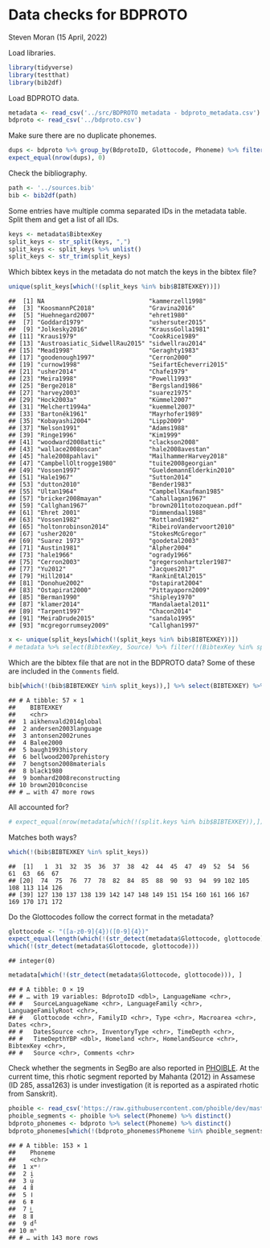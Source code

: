 Data checks for BDPROTO
================
Steven Moran
(15 April, 2022)

Load libraries.

``` r
library(tidyverse)
library(testthat)
library(bib2df)
```

Load BDPROTO data.

``` r
metadata <- read_csv('../src/BDPROTO metadata - bdproto_metadata.csv')
bdproto <- read_csv('../bdproto.csv')
```

Make sure there are no duplicate phonemes.

``` r
dups <- bdproto %>% group_by(BdprotoID, Glottocode, Phoneme) %>% filter(n()>1) %>% select(BdprotoID, Glottocode, Phoneme)
expect_equal(nrow(dups), 0)
```

Check the bibliography.

``` r
path <- '../sources.bib'
bib <- bib2df(path)
```

Some entries have multiple comma separated IDs in the metadata table.
Split them and get a list of all IDs.

``` r
keys <- metadata$BibtexKey
split_keys <- str_split(keys, ",")
split_keys <- split_keys %>% unlist()
split_keys <- str_trim(split_keys)
```

Which bibtex keys in the metadata do not match the keys in the bibtex
file?

``` r
unique(split_keys[which(!(split_keys %in% bib$BIBTEXKEY))])
```

    ##  [1] NA                             "kammerzell1998"              
    ##  [3] "KoosmannPC2018"               "Gravina2016"                 
    ##  [5] "Huehnegard2007"               "ehret1980"                   
    ##  [7] "Goddard1979"                  "ushersuter2015"              
    ##  [9] "Jolkesky2016"                 "KraussGolla1981"             
    ## [11] "Kraus1979"                    "CookRice1989"                
    ## [13] "Austroasiatic_SidwellRau2015" "sidwellrau2014"              
    ## [15] "Mead1998"                     "Geraghty1983"                
    ## [17] "goodenough1997"               "Cerron2000"                  
    ## [19] "curnow1998"                   "SeifartEcheverri2015"        
    ## [21] "usher2014"                    "Chafe1979"                   
    ## [23] "Meira1998"                    "Powell1993"                  
    ## [25] "Berge2018"                    "Bergsland1986"               
    ## [27] "harvey2003"                   "suarez1975"                  
    ## [29] "Hock2003a"                    "Kümmel2007"                  
    ## [31] "Melchert1994a"                "kuemmel2007"                 
    ## [33] "Bartoněk1961"                 "Mayrhofer1989"               
    ## [35] "Kobayashi2004"                "Lipp2009"                    
    ## [37] "Nelson1991"                   "Adams1988"                   
    ## [39] "Ringe1996"                    "Kim1999"                     
    ## [41] "woodward2008attic"            "clackson2008"                
    ## [43] "wallace2008oscan"             "hale2008avestan"             
    ## [45] "hale2008pahlavi"              "MailhammerHarvey2018"        
    ## [47] "CampbellOltrogge1980"         "tuite2008georgian"           
    ## [49] "Vossen1997"                   "GueldemannElderkin2010"      
    ## [51] "Hale1967"                     "Sutton2014"                  
    ## [53] "dutton2010"                   "Bender1983"                  
    ## [55] "Ultan1964"                    "CampbellKaufman1985"         
    ## [57] "bricker2008mayan"             "Cahallagan1967"              
    ## [59] "Callghan1967"                 "brown2011totozoquean.pdf"    
    ## [61] "Ehret 2001"                   "Dimmendaal1988"              
    ## [63] "Vossen1982"                   "Rottland1982"                
    ## [65] "holtonrobinson2014"           "RibeiroVandervoort2010"      
    ## [67] "usher2020"                    "StokesMcGregor"              
    ## [69] "Suarez 1973"                  "goodetal2003"                
    ## [71] "Austin1981"                   "Alpher2004"                  
    ## [73] "hale1966"                     "ogrady1966"                  
    ## [75] "Cerron2003"                   "gregersonhartzler1987"       
    ## [77] "Yu2012"                       "Jacques2017"                 
    ## [79] "Hill2014"                     "RankinEtAl2015"              
    ## [81] "Donohue2002"                  "Ostapirat2004"               
    ## [83] "Ostapirat2000"                "Pittayaporn2009"             
    ## [85] "Berman1990"                   "Shipley1970"                 
    ## [87] "klamer2014"                   "Mandalaetal2011"             
    ## [89] "Tarpent1997"                  "Chacon2014"                  
    ## [91] "MeiraDrude2015"               "sandalo1995"                 
    ## [93] "mcgregorrumsey2009"           "Callghan1997"

``` r
x <- unique(split_keys[which(!(split_keys %in% bib$BIBTEXKEY))])
# metadata %>% select(BibtexKey, Source) %>% filter(!(BibtexKey %in% split_keys))
```

Which are the bibtex file that are not in the BDPROTO data? Some of
these are included in the `Comments` field.

``` r
bib[which(!(bib$BIBTEXKEY %in% split_keys)),] %>% select(BIBTEXKEY) %>% arrange(BIBTEXKEY)
```

    ## # A tibble: 57 × 1
    ##    BIBTEXKEY                
    ##    <chr>                    
    ##  1 aikhenvald2014global     
    ##  2 andersen2003language     
    ##  3 antonsen2002runes        
    ##  4 Balee2000                
    ##  5 baugh1993history         
    ##  6 bellwood2007prehistory   
    ##  7 bengtson2008materials    
    ##  8 black1980                
    ##  9 bomhard2008reconstructing
    ## 10 brown2010concise         
    ## # … with 47 more rows

All accounted for?

``` r
# expect_equal(nrow(metadata[which(!(split.keys %in% bib$BIBTEXKEY)),]), 0)
```

Matches both ways?

``` r
which(!(bib$BIBTEXKEY %in% split_keys))
```

    ##  [1]   1  31  32  35  36  37  38  42  44  45  47  49  52  54  56  61  63  66  67
    ## [20]  74  75  76  77  78  82  84  85  88  90  93  94  99 102 105 108 113 114 126
    ## [39] 127 130 137 138 139 142 147 148 149 151 154 160 161 166 167 169 170 171 172

Do the Glottocodes follow the correct format in the metadata?

``` r
glottocode <- "([a-z0-9]{4})([0-9]{4})"
expect_equal(length(which(!(str_detect(metadata$Glottocode, glottocode)))), 0)
which(!(str_detect(metadata$Glottocode, glottocode)))
```

    ## integer(0)

``` r
metadata[which(!(str_detect(metadata$Glottocode, glottocode))), ]
```

    ## # A tibble: 0 × 19
    ## # … with 19 variables: BdprotoID <dbl>, LanguageName <chr>,
    ## #   SourceLanguageName <chr>, LanguageFamily <chr>, LanguageFamilyRoot <chr>,
    ## #   Glottocode <chr>, FamilyID <chr>, Type <chr>, Macroarea <chr>, Dates <chr>,
    ## #   DatesSource <chr>, InventoryType <chr>, TimeDepth <chr>,
    ## #   TimeDepthYBP <dbl>, Homeland <chr>, HomelandSource <chr>, BibtexKey <chr>,
    ## #   Source <chr>, Comments <chr>

Check whether the segments in SegBo are also reported in
[PHOIBLE](https://phoible.org). At the current time, this rhotic segment
reported by Mahanta (2012) in Assamese (ID 285, assa1263) is under
investigation (it is reported as a aspirated rhotic from Sanskrit).

``` r
phoible <- read_csv('https://raw.githubusercontent.com/phoible/dev/master/data/phoible.csv')
phoible_segments <- phoible %>% select(Phoneme) %>% distinct()
bdproto_phonemes <- bdproto %>% select(Phoneme) %>% distinct()
bdproto_phonemes[which(!(bdproto_phonemes$Phoneme %in% phoible_segments$Phoneme)),]
```

    ## # A tibble: 153 × 1
    ##    Phoneme
    ##    <chr>  
    ##  1 xʷʲ    
    ##  2 i̝      
    ##  3 u̝      
    ##  4 ǁ      
    ##  5 ǀ      
    ##  6 ǂ      
    ##  7 ǂ͇      
    ##  8 ǁ̟      
    ##  9 dʰ     
    ## 10 mʰ     
    ## # … with 143 more rows

